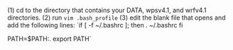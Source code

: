 (1) cd to the directory that contains your DATA, wpsv4.1, and wrfv4.1 directories.
(2) run `vim .bash_profile`
(3) edit the blank file that opens and add the following lines:
`if [ -f ~/.bashrc ]; then
        . ~/.bashrc
 fi

PATH=$PATH:.
export PATH`
